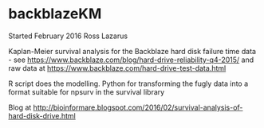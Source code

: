 # backblazeKM

Started February 2016
Ross Lazarus

Kaplan-Meier survival analysis for the Backblaze hard disk failure time data - see 
https://www.backblaze.com/blog/hard-drive-reliability-q4-2015/ and raw data at 
https://www.backblaze.com/hard-drive-test-data.html

R script does the modelling.
Python for transforming the fugly data into a format suitable for npsurv in the survival library

Blog at http://bioinformare.blogspot.com/2016/02/survival-analysis-of-hard-disk-drive.html
